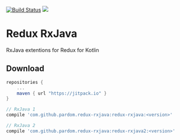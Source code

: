 [![Build Status](https://travis-ci.org/pardom/redux-rxjava.svg?branch=master)](https://travis-ci.org/pardom/redux-rxjava)
[![](https://jitpack.io/v/pardom/redux-rxjava.svg)](https://jitpack.io/#pardom/redux-rxjava)

# Redux RxJava
RxJava extentions for Redux for Kotlin

Download
--------

```groovy
repositories {
	...
	maven { url "https://jitpack.io" }
}
```

```groovy
// RxJava 1
compile 'com.github.pardom.redux-rxjava:redux-rxjava:<version>'

// RxJava 2
compile 'com.github.pardom.redux-rxjava:redux-rxjava2:<version>'
```

